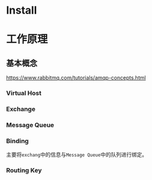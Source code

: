# Install



# 工作原理

## 基本概念

https://www.rabbitmq.com/tutorials/amqp-concepts.html

### Virtual Host



### Exchange



### Message Queue

 

### Binding 

主要将`exchang`中的信息与`Message Queue`中的队列进行绑定。



### Routing Key

